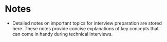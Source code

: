 # Notes
- Detailed notes on important topics for interview preparation are stored here. These notes provide concise explanations of key concepts that can come in handy during technical interviews.